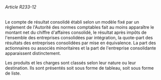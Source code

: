 ###### Article R233-12

Le compte de résultat consolidé établi selon un modèle fixé par un règlement de l'Autorité des normes comptables fait au moins apparaître le montant net du chiffre d'affaires consolidé, le résultat après impôts de l'ensemble des entreprises consolidées par intégration, la quote-part des résultats des entreprises consolidées par mise en équivalence. La part des actionnaires ou associés minoritaires et la part de l'entreprise consolidante apparaissent distinctement.

Les produits et les charges sont classés selon leur nature ou leur destination. Ils sont présentés soit sous forme de tableau, soit sous forme de liste.

